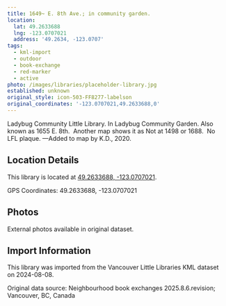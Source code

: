 ```yaml
---
title: 1649~ E. 8th Ave.; in community garden.
location:
  lat: 49.2633688
  lng: -123.0707021
  address: '49.2634, -123.0707'
tags:
  - kml-import
  - outdoor
  - book-exchange
  - red-marker
  - active
photo: /images/libraries/placeholder-library.jpg
established: unknown
original_style: icon-503-FF8277-labelson
original_coordinates: '-123.0707021,49.2633688,0'
---
```

Ladybug Community Little Library.
In Ladybug Community Garden.
Also known as 1655 E. 8th. 
Another map shows it as 
Not at 1498 or 1688.  No LFL plaque.
—Added to map by K.D., 2020.

## Location Details

This library is located at [49.2633688, -123.0707021](https://www.google.com/maps?q=49.2633688,-123.0707021).

GPS Coordinates: 49.2633688, -123.0707021

## Photos

External photos available in original dataset.

## Import Information

This library was imported from the Vancouver Little Libraries KML dataset on 2024-08-08.

Original data source: Neighbourhood book exchanges 2025.8.6.revision; Vancouver, BC, Canada
